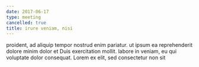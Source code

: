 ```yaml
---
date: 2017-06-17
type: meeting
cancelled: true
title: irure veniam, nisi
---
```

proident, ad aliquip tempor nostrud enim pariatur. ut ipsum ea reprehenderit dolore minim dolor et Duis exercitation mollit. labore in veniam, eu qui voluptate dolor consequat. Lorem ex elit, sed consectetur non sit